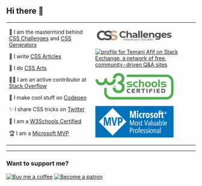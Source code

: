 ## Hi there 👋


<table>
<tr >
<td >

🧠 I am the mastermind behind [CSS Challenges](https://css-challenges.com/) and [CSS Generators](https://css-generators.com/) &nbsp;&nbsp;&nbsp;&nbsp;&nbsp;&nbsp;&nbsp;&nbsp;&nbsp;&nbsp;
     
📝 I write [CSS Articles](https://css-articles.com/)
     
🎨 I do [CSS Arts](https://css-only.art/)

👨‍💻 I am an active contributor at [Stack Overflow](https://stackoverflow.com/users/8620333/temani-afif)

🔧 I make cool stuff on [Codepen](https://codepen.io/t_afif)

✨ I share CSS tricks on [Twitter](https://twitter.com/ChallengesCss)

🥇 I am a [W3Schools Certified](https://certification.w3schools.com/w3certified.asp?id=7368672)

🏆 I am a [Microsoft MVP](https://mvp.microsoft.com/fr-fr/PublicProfile/5004281?fullName=Temani%20Afif)

     
</td>
<td >
     
<a href="https://css-challenges.com/"><img src="logo-CSS.png" width="208" alt="CSS Challenges"></a>
     
<a href="https://stackexchange.com/users/11780569"><img src="https://stackexchange.com/users/flair/11780569.png" width="208" height="58" alt="profile for Temani Afif on Stack Exchange, a network of free, community-driven Q&amp;A sites" title="profile for Temani Afif on Stack Exchange, a network of free, community-driven Q&amp;A sites"></a>
     
<a href="https://certification.w3schools.com/w3certified.asp?id=7368672"><img src="w3certified.png" width="208" alt="W3Schools Certified"></a>

<a href="https://mvp.microsoft.com/fr-fr/PublicProfile/5004281?fullName=Temani%20Afif"><img src="MVP_Logo.png" width="208" alt="Microsoft MVP"></a>
       
</td>
</tr>
</table>   

----
     
### Want to support me?

<a href="https://www.buymeacoffee.com/afif"><img src="https://cdn.buymeacoffee.com/buttons/default-orange.png" width="224" alt="Buy me a coffee"></a> <a href="https://www.patreon.com/temani"><img src="https://dev-to-uploads.s3.amazonaws.com/uploads/articles/db3jtgy2i5l4w8slkps5.png" width="208" alt="Become a patron"></a>
    
